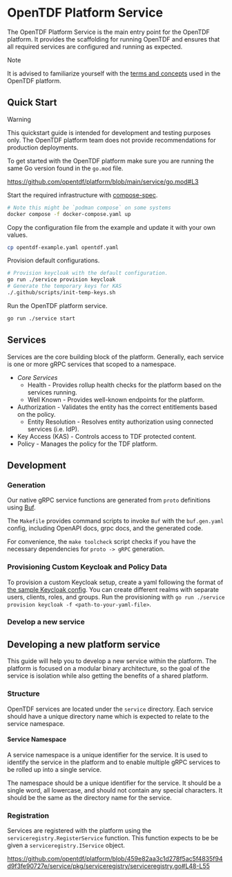 # OpenTDF Platform Service

The OpenTDF Platform Service is the main entry point for the OpenTDF platform. It provides the scaffolding for running
OpenTDF and ensures that all required services are configured and running as expected.

> [!NOTE]
> It is advised to familiarize yourself with the [terms and concepts](../README.md#terms-and-concepts) used in the
> OpenTDF platform.

## Quick Start

> [!WARNING]
> This quickstart guide is intended for development and testing purposes only. The OpenTDF platform team does not
> provide recommendations for production deployments.

To get started with the OpenTDF platform make sure you are running the same Go version found in the `go.mod` file.

<!-- markdownlint-disable MD034 github embedded sourcecode -->
https://github.com/opentdf/platform/blob/main/service/go.mod#L3

Start the required infrastructure with [compose-spec](https://compose-spec.io).

```sh
# Note this might be `podman compose` on some systems
docker compose -f docker-compose.yaml up
```

Copy the configuration file from the example and update it with your own values.

```sh
cp opentdf-example.yaml opentdf.yaml
```

Provision default configurations.

```sh
# Provision keycloak with the default configuration.
go run ./service provision keycloak
# Generate the temporary keys for KAS
./.github/scripts/init-temp-keys.sh
```

Run the OpenTDF platform service.

```sh
go run ./service start
```

## Services

Services are the core building block of the platform. Generally, each service is one or more gRPC services that scoped
to a namespace.

- *Core Services*
  - Health - Provides rollup health checks for the platform based on the services running.
  - Well Known - Provides well-known endpoints for the platform.
- Authorization - Validates the entity has the correct entitlements based on the policy.
  - Entity Resolution - Resolves entity authorization using connected services (i.e. IdP).
- Key Access (KAS) - Controls access to TDF protected content.
- Policy - Manages the policy for the TDF platform.

## Development

### Generation

Our native gRPC service functions are generated from `proto` definitions using [Buf](https://buf.build/docs/introduction).

The `Makefile` provides command scripts to invoke `Buf` with the `buf.gen.yaml` config, including OpenAPI docs, grpc docs, and the
generated code.

For convenience, the `make toolcheck` script checks if you have the necessary dependencies for `proto -> gRPC` generation.

### Provisioning Custom Keycloak and Policy Data

To provision a custom Keycloak setup, create a yaml following the format of [the sample Keycloak config](service/cmd/keycloak_data.yaml). You can create different realms with separate users, clients, roles, and groups. Run the provisioning with `go run ./service provision keycloak -f <path-to-your-yaml-file>`.

### Develop a new service

## Developing a new platform service

This guide will help you to develop a new service within the platform. The platform is focused on a modular binary
architecture, so the goal of the service is isolation while also getting the benefits of a shared platform.

### Structure

OpenTDF services are located under the `service` directory. Each service should have a unique directory name which is
expected to relate to the service namespace.

#### Service Namespace

A service namespace is a unique identifier for the service. It is used to identify the service in the platform and to
enable multiple gRPC services to be rolled up into a single service.

The namespace should be a unique identifier for the service. It should be a single word, all lowercase, and should not
contain any special characters. It should be the same as the directory name for the service.

### Registration

Services are registered with the platform using the `serviceregistry.RegisterService` function. This function expects to be
be given a `serviceregistry.IService` object.

<!-- markdownlint-disable MD034 github embedded sourcecode -->
https://github.com/opentdf/platform/blob/459e82aa3c1d278f5ac5f4835f94d9f3fe90727e/service/pkg/serviceregistry/serviceregistry.go#L48-L55
